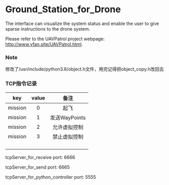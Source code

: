# Ground_Station_for_Drone
The interface can visualize the system status and enable the user to give sparse instructions to the drone system.

Please refer to the UAVPatrol project webpage: http://www.yfan.site/UAVPatrol.html.


### Note

修改了/usr/include/python3.8/object.h文件，用完记得把object_copy.h改回去

### TCP指令记录

|key|value|备注|
|:-:|:-:|:-:|
|mission|0|起飞|
|mission|1|发送WayPoints|
|mission|2|允许虚拟控制|
|mission|3|禁止虚拟控制|
||||
||||
||||
||||

tcpServer_for_receive port: 6666

tcpServer_for_send port: 6665

tcpServer_for_python_controller port: 5555